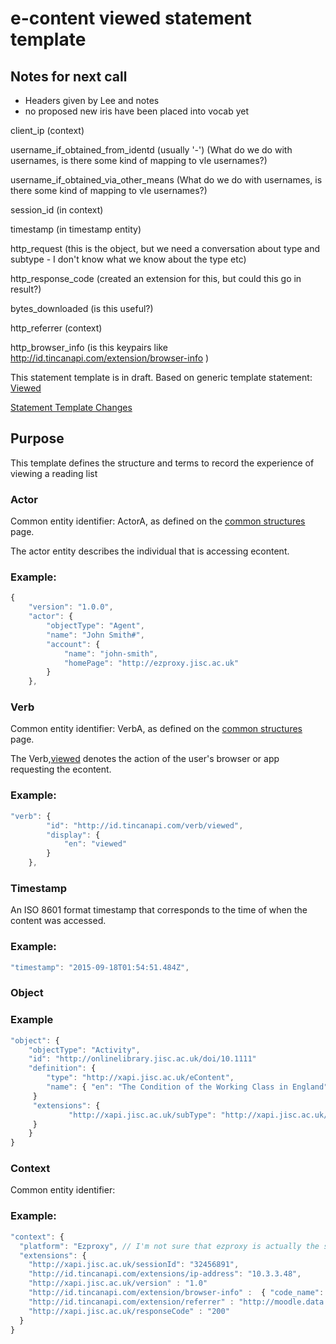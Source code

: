 # e-content viewed statement template

## Notes for next call

- Headers given by Lee and notes
- no proposed new iris have been placed into vocab yet

client_ip  (context)

username_if_obtained_from_identd (usually '-')  (What do we do with usernames, is there some kind of mapping to vle usernames?)

username_if_obtained_via_other_means  (What do we do with usernames, is there some kind of mapping to vle usernames?)

session_id (in context)

timestamp (in timestamp entity)

http_request (this is the object, but we need a conversation about type and subtype - I don't know what we know about the type etc)

http_response_code (created an extension for this, but could this go in result?)

bytes_downloaded (is this useful?)

http_referrer (context)

http_browser_info (is this keypairs like http://id.tincanapi.com/extension/browser-info )

This statement template is in draft. 
Based on generic template statement: [Viewed](/generic/view.md)

[Statement Template Changes](/version_changes.md#econtent)

## Purpose
This template defines the structure and terms to record the experience of viewing a reading list

### Actor
Common entity identifier:  ActorA, as defined on the [common structures](/common_structures.md#actora) page.

The actor entity describes the individual that is accessing econtent.

### Example:

``` Javascript
{
    "version": "1.0.0",
    "actor": {
        "objectType": "Agent",
        "name": "John Smith#",
        "account": {
            "name": "john-smith",
            "homePage": "http://ezproxy.jisc.ac.uk"
        }
    },
```

### Verb
Common entity identifier: VerbA, as defined on the [common structures](/common_structures.md#verba) page.

The Verb,[viewed](/vocabulary.md#verbs) denotes the action of the user's browser or app requesting the econtent.

### Example:

``` javascript
"verb": {
        "id": "http://id.tincanapi.com/verb/viewed",
        "display": {
            "en": "viewed"
        }
    },
```


### Timestamp
An ISO 8601 format timestamp that corresponds to the time of when the content was accessed.

### Example:

``` javascript
"timestamp": "2015-09-18T01:54:51.484Z",
```


### Object



### Example

``` javascript
"object": {
	"objectType": "Activity",
	"id": "http://onlinelibrary.jisc.ac.uk/doi/10.1111"   	 	
	"definition": {
		"type": "http://xapi.jisc.ac.uk/eContent",			
		"name": { "en": "The Condition of the Working Class in England" },			   
	 }
	 "extensions": {
     		 "http://xapi.jisc.ac.uk/subType": "http://xapi.jisc.ac.uk/externalURL"
	 }
    }
}
```





### Context
Common entity identifier:



### Example:

``` javascript
"context": {
  "platform": "Ezproxy", // I'm not sure that ezproxy is actually the service.
  "extensions": {
	"http://xapi.jisc.ac.uk/sessionId": "32456891",
    "http://id.tincanapi.com/extensions/ip-address": "10.3.3.48",
    "http://xapi.jisc.ac.uk/version" : "1.0"
	"http://id.tincanapi.com/extension/browser-info" :  { "code_name": "Mozilla", "name": "Netscape", "version": "5.0 (Macintosh; Intel Mac OS X 10_9_2) AppleWebKit/537.36 (KHTML, like Gecko) Chrome/33.0.1750.152 Safari/537.36", "platform": "MacIntel", "user-agent-header": "Mozilla/5.0 (Macintosh; Intel Mac OS X 10_9_2) AppleWebKit/537.36 (KHTML, like Gecko) Chrome/33.0.1750.152 Safari/537.36", "cookies-enabled": true }
	"http://id.tincanapi.com/extension/referrer" : "http://moodle.data.alpha.jisc.ac.uk/mod/page"
	"http://xapi.jisc.ac.uk/responseCode" : "200"
  }
}
```



